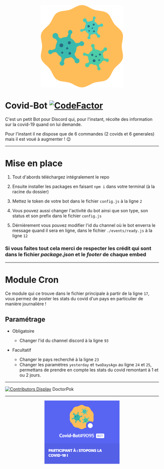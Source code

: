 <div align="center">
  <img src="https://github.com/DoctorPok42/Covid-Bot/blob/main/assets/logo.png">
</div>

# Covid-Bot [![CodeFactor](https://www.codefactor.io/repository/github/doctorpok42/covid-bot/badge)](https://www.codefactor.io/repository/github/doctorpok42/covid-bot)

C'est un petit Bot pour Discord qui, pour l'instant, récolte des information sur la covid-19 quand on lui demande.

Pour l'instant il ne dispose que de 6 commandes (2 covids et 6 generales) mais il est voué à augmenter ! :wink:

<hr/>

# Mise en place

  1) Tout d'abords téléchargez intégralement le repo
 
  2) Ensuite installer les packages en faisant `npm i` dans votre terminal (à la racine du dossier)

  3) Mettez le token de votre bot dans le fichier `config.js` à la ligne `2`

  4) Vous pouvez aussi changer l'activité du bot ainsi que son type, son status et son prefix dans le fichier `config.js`

  5) Dérnièrement vous pouvez modifier l'id du channel où le bot enverra le message quand il sera en ligne, dans le fichier `./events/ready.js` à la ligne `12`

### Si vous faites tout cela merci de respecter les crédit qui sont dans le fichier *package.json* et le *footer* de chaque embed

<hr/>

# Module Cron

Ce module qui ce trouve dans le fichier principale à partir de la ligne `17`, vous permez de poster les stats du covid d'un pays en particulier de manière journalière !

## Paramétrage

* Obligatoire 
  - Changer l'id du channel discord à la ligne `93`

* Facultatif
  - Changer le pays recherché à la ligne `23`
  - Changer les paramètres `yesterday` et `twoDaysAgo` au ligne `24` et `25`, permettans de prendre en compte les stats du covid remontant à 1 et ou 2 jours.

<hr/>

[![Contributors Display](https://badges.pufler.dev/contributors/DoctorPok42/Covid-Bot?size=50&padding=5&bots=true)](https://badges.pufler.dev)
DoctorPok

<hr/>

<div align="center">
  <img src="https://github.com/DoctorPok42/Covid-Bot/blob/main/assets/img.PNG">
</div>
